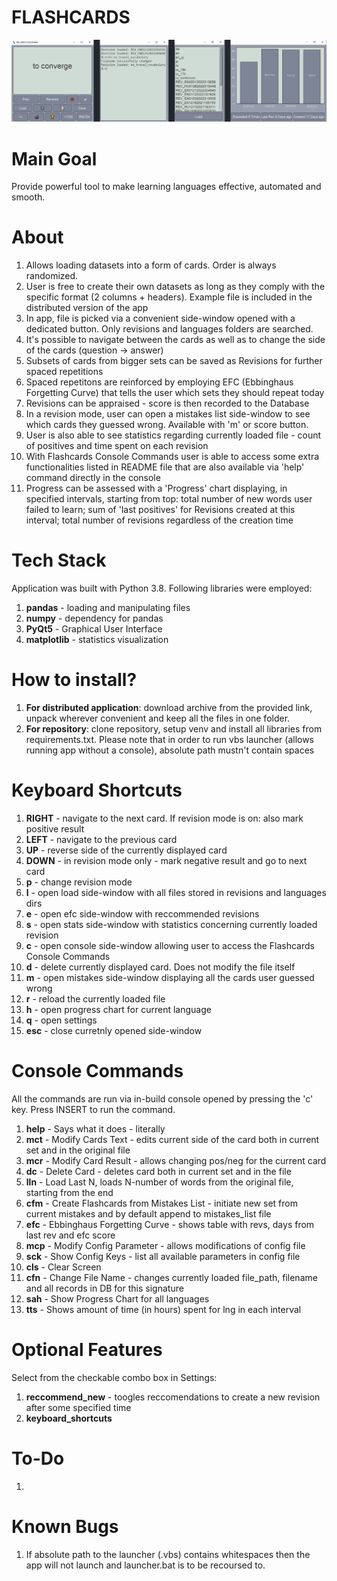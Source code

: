 <h1> FLASHCARDS </h1>

![Flashcards Main Window](scripts/resources/readme_img_1.png)

<h1>Main Goal</h1>
<p>Provide powerful tool to make learning languages effective, automated and smooth.</p>

<h1>About</h1>
<ol>
<li>Allows loading datasets into a form of cards. Order is always randomized.</li>
<li>User is free to create their own datasets as long as they comply with the specific format (2 columns + headers). Example file is included in the distributed version of the app</li>
<li>In app, file is picked via a convenient side-window opened with a dedicated button. Only revisions and languages folders are searched.</li>
<li>It's possible to navigate between the cards as well as to change the side of the cards (question -> answer)</li>
<li>Subsets of cards from bigger sets can be saved as Revisions for further spaced repetitions</li>
<li>Spaced repetitons are reinforced by employing EFC (Ebbinghaus Forgetting Curve) that tells the user which sets they should repeat today</li>
<li>Revisions can be appraised - score is then recorded to the Database</li>
<li>In a revision mode, user can open a mistakes list side-window to see which cards they guessed wrong. Available with 'm' or score button.</li>
<li>User is also able to see statistics regarding currently loaded file - count of positives and time spent on each revision</li>
<li>With Flashcards Console Commands user is able to access some extra functionalities listed in README file that are also available via 'help' command directly in the console</li>
<li>Progress can be assessed with a 'Progress' chart displaying, in specified intervals, starting from top: total number of new words user failed to learn; sum of 'last positives' for Revisions created at this interval; total number of revisions regardless of the creation time</li>
</ol>

<h1>Tech Stack</h1>
<p>Application was built with Python 3.8. Following libraries were employed:</p>
<ol>
<li><b>pandas</b> - loading and manipulating files</li>
<li><b>numpy</b> - dependency for pandas</li>
<li><b>PyQt5</b> - Graphical User Interface</li>
<li><b>matplotlib</b> - statistics visualization</li>
</ol>

<h1>How to install?</h1>
    <ol>
        <li><b>For distributed application</b>: download archive from the provided link, unpack wherever convenient and keep all the files in one folder. </li>
        <li><b>For repository</b>:  clone repository, setup venv and install all libraries from requirements.txt. Please note that in order to run vbs launcher (allows running app without a console), absolute path mustn't contain spaces</li>
    </ol>

<h1>Keyboard Shortcuts</h1>
    <ol>
        <li><b>RIGHT</b>  -   navigate to the next card. If revision mode is on: also mark positive result </li>
        <li><b>LEFT</b>   -   navigate to the previous card</li>
        <li><b>UP</b>     -   reverse side of the currently displayed card</li>
        <li><b>DOWN</b>   -   in revision mode only - mark negative result and go to next card</li>
        <li><b>p</b>      -   change revision mode</li>
        <li><b>l</b>      -   open load side-window with all files stored in revisions and languages dirs</li>
        <li><b>e</b>      -   open efc side-window with reccommended revisions</li>
        <li><b>s</b>      -   open stats side-window with statistics concerning currently loaded revision</li>
        <li><b>c</b>      -   open console side-window allowing user to access the Flashcards Console Commands</li>
        <li><b>d</b>      -   delete currently displayed card. Does not modify the file itself</li>
        <li><b>m</b>      -   open mistakes side-window displaying all the cards user guessed wrong</li>
        <li><b>r</b>      -   reload the currently loaded file</li>
        <li><b>h</b>      -   open progress chart for current language</li>
        <li><b>q</b>      -   open settings</li>
        <li><b>esc</b>    -   close curretnly opened side-window</li>
    </ol>

<h1>Console Commands</h1>
All the commands are run via in-build console opened by pressing the 'c' key. Press INSERT to run the command.
    <ol>
        <li><b>help</b>    -   Says what it does - literally</li>
        <li><b>mct</b>     -   Modify Cards Text - edits current side of the card both in current set and in the original file</li>
        <li><b>mcr</b>     -   Modify Card Result - allows changing pos/neg for the current card</li>
        <li><b>dc</b>      -   Delete Card - deletes card both in current set and in the file</li>
        <li><b>lln</b>     -   Load Last N, loads N-number of words from the original file, starting from the end</li>
        <li><b>cfm</b>     -   Create Flashcards from Mistakes List - initiate new set from current mistakes and by default append to mistakes_list file</li>
        <li><b>efc</b>     -   Ebbinghaus Forgetting Curve - shows table with revs, days from last rev and efc score</li>
        <li><b>mcp</b>     -   Modify Config Parameter - allows modifications of config file</li>
        <li><b>sck</b>     -   Show Config Keys - list all available parameters in config file</li>
        <li><b>cls</b>     -   Clear Screen</li>
        <li><b>cfn</b>     -   Change File Name - changes currently loaded file_path, filename and all records in DB for this signature</li>
        <li><b>sah</b>     -   Show Progress Chart for all languages</li>
        <li><b>tts</b>     -   Shows amount of time (in hours) spent for lng in each interval</li>
    </ol>

<h1>Optional Features</h1>
    <p> Select from the checkable combo box in Settings:</p>
    <ol>
    <li><b>reccommend_new</b> - toogles reccomendations to create a new revision after some specified time</li>
    <li><b>keyboard_shortcuts</b></li>
    </ol>

<h1>To-Do</h1>
<ol>
<li></li>
</ol>

<h1>Known Bugs</h1>
<ol>
<li>If absolute path to the launcher (.vbs) contains whitespaces then the app will not launch and launcher.bat is to be recoursed to.</li>
</ol>
